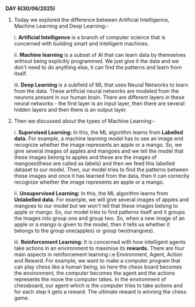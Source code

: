 **DAY 6(30/06/2025)**

1) Today we explored the difference between Artificial Intelligence, Machine Learning and Deep Learning:-
   
   i. **Artificial Intelligence** is a branch of computer science that is concerned with building smart and intelligent machines.
   
   ii. **Machine learning** is a subset of AI that can learn data by themselves without being explicitly programmed. We just give it the data and we don't need to do anything else, it can find the patterns and learn from itself.
   
   iii. **Deep Learning** is a subfield of ML that uses Neural Networks to learn from the data. These artificial neural networks are modeled from the neurons present in our human brain. There are different layers in these neural networks - the first layer is an input layer, then there are several hidden layers and then there is an output layer.

 2) Then we discussed about the types of Machine Learning:-
    
    i. **Supervised Learning:** In this, the ML algorithm learns from **Labelled data.** For example, a machine learning model has to see an image and recognize whether the image represents an apple or a mango. So, we give several images of apples and mangoes and we tell the model that these images belong to apples and these are the images of mangoes(these are called as labels) and then we feed this labelled dataset to our model. Then, our model tries to find the patterns between these images and once it has learned from the data, then it can correctly recognize whether the image represents an apple or a mango.
    
    ii. **Unsupervised Learning:** In this, the ML algorithm learns from **Unlabelled data.** For example, we will give several images of apples and mangoes to our model but we won't tell that these images belong to apple or mango. So, our model tries to find patterns itself and it groups the images into group one and group two. So, when a new image of an apple or a mango is given to the model, then it tells us whether it belongs to the group one(apples) or group two(mangoes).
    
    iii. **Reinforcement Learning:** It is concerned with how intelligent agents take actions in an environment to maximise its **rewards.** There are four main aspects in reinforcement learning i.e Environment, Agent, Action and Reward. For example, we want to make a computer program that can play chess like a human being, so here the chess board becomes the environment, the computer becomes the agent and the actions represents the move the computer takes. In the environment of chessboard, our agent which is the computer tries to take actions and for each step it gets a reward. The ultimate reward is winning the chess game.
